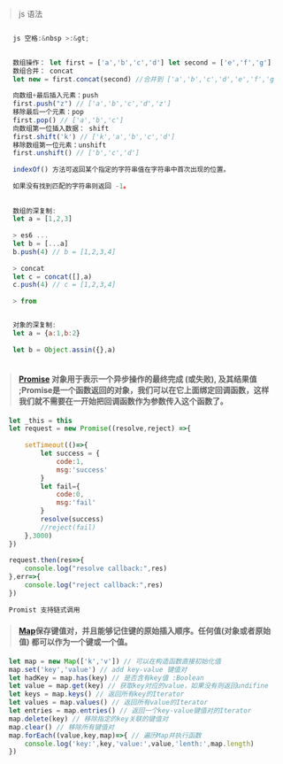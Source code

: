 > js 语法
```js

	js 空格:&nbsp >:&gt;
	

	数组操作： let first = ['a','b','c','d'] let second = ['e','f','g']
	数组合并： concat
	let new = first.concat(second) //合并到 ['a','b','c','d','e','f','g'] 
	
	向数组+最后插入元素：push
	first.push("z") // ['a','b','c','d','z']
	移除最后一个元素：pop
	first.pop() // ['a','b','c']
	向数组第一位插入数据： shift
	first.shift('k') // ['k','a','b','c','d']
	移除数组第一位元素：unshift
	first.unshift() // ['b','c','d']
	
	indexOf() 方法可返回某个指定的字符串值在字符串中首次出现的位置。
	
	如果没有找到匹配的字符串则返回 -1。
	
	
	数组的深复制:
	let a = [1,2,3]
	
	> es6 ...
	let b = [...a]
	b.push(4) // b = [1,2,3,4]
	
	> concat
	let c = concat([],a) 
	c.push(4) // c = [1,2,3,4]
	
	> from


	对象的深复制:
	let a = {a:1,b:2}
	
	let b = Object.assin({},a)
	
```


 > #### [Promise](https://developer.mozilla.org/zh-CN/docs/Web/JavaScript/Reference/Global_Objects/Promise) 对象用于表示一个异步操作的最终完成 (或失败), 及其结果值 ;Promise是一个函数返回的对象，我们可以在它上面绑定回调函数，这样我们就不需要在一开始把回调函数作为参数传入这个函数了。
 
 ```js
	let _this = this
	let request = new Promise((resolve,reject) =>{
		
		setTimeout(()=>{
			let success = {
				code:1,
				msg:'success'
			}
			let fail={
				code:0,
				msg:'fail'
			}
			resolve(success)
			//reject(fail)
		},3000)
	})
	
	request.then(res=>{
		console.log("resolve callback:",res)
	},err=>{
		console.log("reject callback:",res)
	})
	
	Promist 支持链式调用
 ```
 
 
 > #### [Map](https://developer.mozilla.org/zh-CN/docs/Web/JavaScript/Reference/Global_Objects/Map)保存键值对，并且能够记住键的原始插入顺序。任何值(对象或者原始值) 都可以作为一个键或一个值。
 
 ```js
	let map = new Map(['k','v']) // 可以在构造函数直接初始化值
	map.set('key','value') // add key-value 键值对
	let hadKey = map.has(key) // 是否含有key值 :Boolean
	let value = map.get(key) // 获取key对应的value，如果没有则返回undifine
	let keys = map.keys() // 返回所有key的Iterator
	let values = map.values() // 返回所有value的Iterator
	let entries = map.entries() // 返回一个key-value键值对的Iterator
	map.delete(key) // 移除指定的key关联的键值对
	map.clear() // 移除所有键值对
	map.forEach((value,key,map)=>{ // 遍历Map并执行函数
		console.log('key:',key,'value:',value,'lenth:',map.length)
	})
 ```